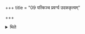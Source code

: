 +++
title = "09 यत्किञ्च प्रवर्ग्य उदककृत्यम्"

+++

<details><summary>थिते</summary>

9. In the Pravargya (-ritual) whatever is to be done with water that is done by means of Madantī (-boiling water) only. Neither a woman nor a Śudra sees it (Pravargya) pot (while being prepared). 
</details>
